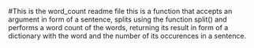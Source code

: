 #This is the word_count readme file
this is a function that accepts an argument in form of a sentence, splits using the function split() 
and performs a word count of the words, returning its result in form of a dictionary with the word 
and the number of its occurences in a sentence.
